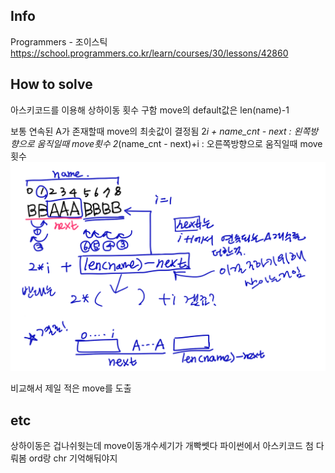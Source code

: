 ## Info
Programmers - 조이스틱 https://school.programmers.co.kr/learn/courses/30/lessons/42860

## How to solve
아스키코드를 이용해 상하이동 횟수 구함
move의 default값은 len(name)-1

보통 연속된 A가 존재할때 move의 최솟값이 결정됨
2*i + name_cnt - next : 왼쪽방향으로 움직일때 move횟수
2*(name_cnt - next)+i : 오른쪽방향으로 움직일때 move횟수
![Alt text](image-1.png)

비교해서 제일 적은 move를 도출

## etc
상하이동은 겁나쉬웟는데 move이동개수세기가 개빡쎗다
파이썬에서 아스키코드 첨 다뤄봄
ord랑 chr 기억해둬야지